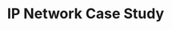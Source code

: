 ---
layout: single
title: "IP Network Case Study"
permalink: /network-lectures/l6-ip-network-case-study
toc: true
breadcrumbs: true
sidebar:
  - title: "Lectures"
    image: /assets/images/logo.png
    image_alt: "image"
    nav: network-lectures
taxonomy: markup
---